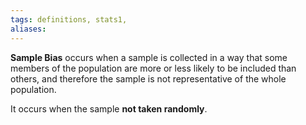 ```yaml
---
tags: definitions, stats1,  
aliases: 
---
```

**Sample Bias** occurs when a sample is collected in a way that some members of the population are more or less likely to be included than others, and therefore the sample is not representative of the whole population. 

It occurs when the sample **not taken randomly**.

